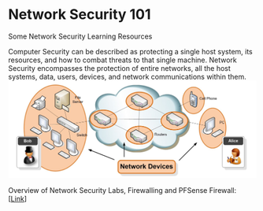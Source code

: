 # Network Security 101
Some Network Security Learning Resources

Computer Security can be described as protecting a single host system, its resources, and how to combat threats to that single machine. Network Security encompasses the protection of entire networks, all the host systems, data, users, devices, and network communications within them. 
![image](https://github.com/SecretishSquirrel/network_security/blob/master/NetworkDevices.JPG)

Overview of Network Security Labs, Firewalling and PFSense Firewall: [<a href="https://youtu.be/pbhJSvEXZrw">Link</a>]

